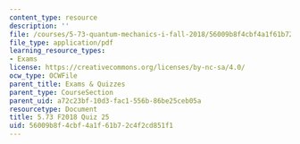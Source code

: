```yaml
---
content_type: resource
description: ''
file: /courses/5-73-quantum-mechanics-i-fall-2018/56009b8f4cbf4a1f61b72c4f2cd851f1_MIT5_73F18_quiz25.pdf
file_type: application/pdf
learning_resource_types:
- Exams
license: https://creativecommons.org/licenses/by-nc-sa/4.0/
ocw_type: OCWFile
parent_title: Exams & Quizzes
parent_type: CourseSection
parent_uid: a72c23bf-10d3-fac1-556b-86be25ceb05a
resourcetype: Document
title: 5.73 F2018 Quiz 25
uid: 56009b8f-4cbf-4a1f-61b7-2c4f2cd851f1
---
```

